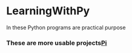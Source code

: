 # LearningWithPy
In these Python programs are practical purpose

### These are more usable projects[Pi]
[Pi]:https://rakeshvadnala.github.io/LearningWithPy/testpage.html
